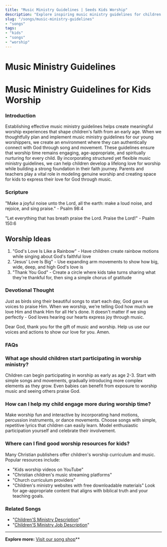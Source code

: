 ```yaml
---
title: "Music Ministry Guidelines | Seeds Kids Worship"
description: "Explore inspiring music ministry guidelines for children's worship and faith development. Biblical music resources for families and ministry."
slug: "/songs/music-ministry-guidelines"
- "songs"
tags:
- "kids"
- "songs"
- "worship"
---
```


# Music Ministry Guidelines

# Music Ministry Guidelines for Kids Worship

### Introduction
Establishing effective music ministry guidelines helps create meaningful worship experiences that shape children's faith from an early age. When we thoughtfully plan and implement music ministry guidelines for our young worshippers, we create an environment where they can authentically connect with God through song and movement. These guidelines ensure that worship time remains engaging, age-appropriate, and spiritually nurturing for every child. By incorporating structured yet flexible music ministry guidelines, we can help children develop a lifelong love for worship while building a strong foundation in their faith journey. Parents and teachers play a vital role in modeling genuine worship and creating space for kids to express their love for God through music.

### Scripture
"Make a joyful noise unto the Lord, all the earth: make a loud noise, and rejoice, and sing praise." - Psalm 98:4

"Let everything that has breath praise the Lord. Praise the Lord!" - Psalm 150:6

## Worship Ideas
1. "God's Love Is Like a Rainbow" - Have children create rainbow motions while singing about God's faithful love
2. "Jesus' Love Is Big" - Use expanding arm movements to show how big, wide, deep, and high God's love is
3. "Thank You God" - Create a circle where kids take turns sharing what they're thankful for, then sing a simple chorus of gratitude

### Devotional Thought
Just as birds sing their beautiful songs to start each day, God gave us voices to praise Him. When we worship, we're telling God how much we love Him and thank Him for all He's done. It doesn't matter if we sing perfectly - God loves hearing our hearts express joy through music.

Dear God, thank you for the gift of music and worship. Help us use our voices and actions to show our love for you. Amen.

### FAQs

### What age should children start participating in worship ministry?
Children can begin participating in worship as early as age 2-3. Start with simple songs and movements, gradually introducing more complex elements as they grow. Even babies can benefit from exposure to worship music and seeing others praise God.

### How can I help my child engage more during worship time?
Make worship fun and interactive by incorporating hand motions, percussion instruments, or dance movements. Choose songs with simple, repetitive lyrics that children can easily learn. Model enthusiastic participation yourself and celebrate their involvement.

### Where can I find good worship resources for kids?
Many Christian publishers offer children's worship curriculum and music. Popular resources include:
- "Kids worship videos on YouTube"
- "Christian children's music streaming platforms"
- "Church curriculum providers"
- "Children's ministry websites with free downloadable materials"
Look for age-appropriate content that aligns with biblical truth and your teaching goals.

### Related Songs

- "[Children'S Ministry Description](/songs/children-s-ministry-description/)"
- "[Children'S Ministry Job Description](/songs/children-s-ministry-job-description/)"

---

**Explore more:** [Visit our song shop](https://seedskidsworship.com/shop)**

<!-- Schema Markup -->
<script type="application/ld+json">
{
  "@context": "https://schema.org",
  "@type": "MusicRecording",
  "name": "Music Ministry Guidelines",
  "byArtist": {
    "@type": "MusicGroup",
    "name": "Seeds Kids Worship"
  },
  "isFamilyFriendly": true,
  "url": "https://seedskidsworship.com/songs/music-ministry-guidelines/"
}
</script>